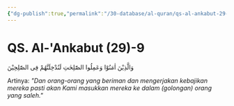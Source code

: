 ```yaml
---
{"dg-publish":true,"permalink":"/30-database/al-quran/qs-al-ankabut-29-9/"}
---
```



# QS. Al-'Ankabut (29)-9
وَالَّذِيْنَ اٰمَنُوْا وَعَمِلُوا الصّٰلِحٰتِ لَنُدْخِلَنَّهُمْ فِى الصّٰلِحِيْنَ 

Artinya: *"Dan orang-orang yang beriman dan mengerjakan kebajikan mereka pasti akan Kami masukkan mereka ke dalam (golongan) orang yang saleh."*
